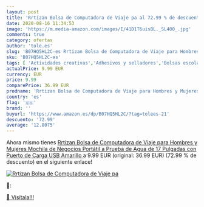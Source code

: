 ```yaml
---
layout: post
title: 'Rrtizan Bolsa de Computadora de Viaje pa al 72.99 % de descuento'
date: 2020-08-16 11:34:53
image: 'https://m.media-amazon.com/images/I/41D1T6uisBL._SL400_.jpg'
comments: true
category: ofertas
author: 'tole.es'
slug: 'B07HQ5HL2C-es Rrtizan Bolsa de Computadora de Viaje para Hombres y...'
sku: 'B07HQ5HL2C-es'
tags: [ 'Actividades creativas','Adhesivos y selladores','Bolsas escolares','Bricolaje y herramientas','Cuchillos de cocina','Equipaje','Ferretería','Hogar y cocina','Juegos de cuchillos de cocina','Juguetes','Juguetes y juegos','Lápices de colores para niños','Material de escritura y dibujo para niños','Mochilas, estuches y sets escolares','Pegamentos instantáneos','Utensilios de cocina','mochila', ]
actualPrice: 9.99 EUR
currency: EUR
price: 9.99
comparePrice: 36.99 EUR
prodname: 'Rrtizan Bolsa de Computadora de Viaje para Hombres y Mujeres  Mochila de Negocios Portátil a Prueba de Agua de 17 Pulgadas con Puerto de Carga USB  Amarillo '
country: 'es'
flag: '🇪🇸'
brand: ''
buyurl: 'https://www.amazon.es/dp/B07HQ5HL2C/?tag=tolees-21'
descuento: '72.99'
average: '12.8075'
---
```


Ahora mismo tienes [Rrtizan Bolsa de Computadora de Viaje para Hombres y Mujeres  Mochila de Negocios Portátil a Prueba de Agua de 17 Pulgadas con Puerto de Carga USB  Amarillo ](https://www.amazon.es/dp/B07HQ5HL2C/?tag=tolees-21) a 9.99 EUR (original: 36.99 EUR) (72.99 %  de descuento) en el siguiente enlace!

[![Rrtizan Bolsa de Computadora de Viaje pa](https://m.media-amazon.com/images/I/41D1T6uisBL._SL400_.jpg)](https://www.amazon.es/dp/B07HQ5HL2C/?tag=tolees-21)

🔎:


[🛒 Visítala!!!](https://www.amazon.es/dp/B07HQ5HL2C/?tag=tolees-21)
